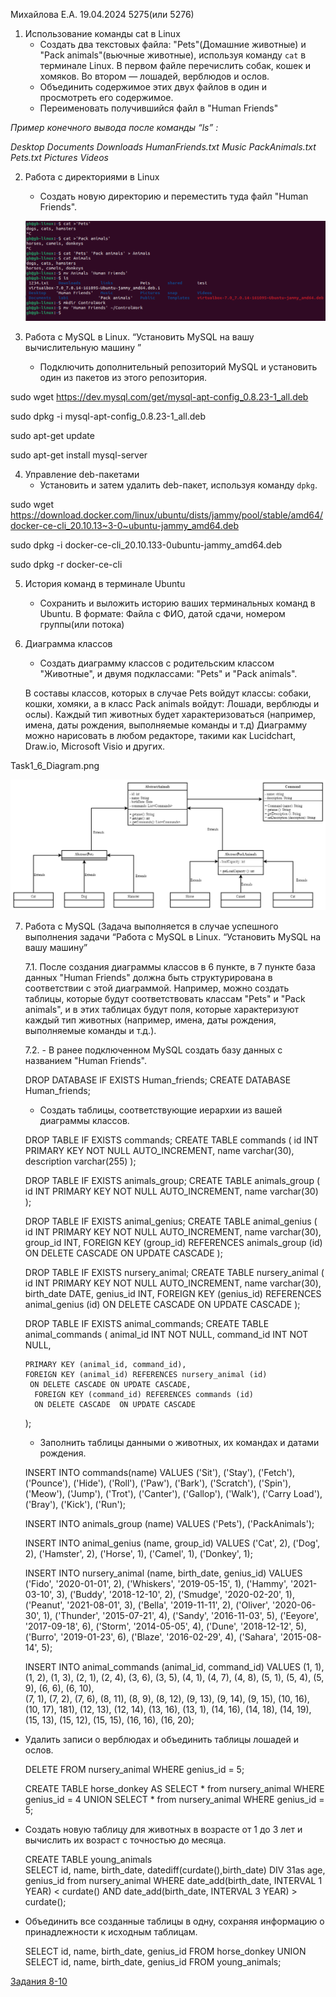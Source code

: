Михайлова Е.А.
19.04.2024
5275(или 5276)

1. Использование команды cat в Linux
   - Создать два текстовых файла: "Pets"(Домашние животные) и "Pack animals"(вьючные животные), используя команду `cat` в терминале Linux. В первом файле перечислить собак, кошек и хомяков. Во втором — лошадей, верблюдов и ослов.
   - Объединить содержимое этих двух файлов в один и просмотреть его содержимое.
   - Переименовать получившийся файл в "Human Friends"

_*Пример конечного вывода после команды “ls” :*_

_Desktop Documents Downloads  HumanFriends.txt  Music  PackAnimals.txt  Pets.txt  Pictures  Videos_

2. Работа с директориями в Linux
   - Создать новую директорию и переместить туда файл "Human Friends".

   ![alt text](image1_2.png)

3. Работа с MySQL в Linux. “Установить MySQL на вашу вычислительную машину ”
   - Подключить дополнительный репозиторий MySQL и установить один из пакетов из этого репозитория.

sudo wget https://dev.mysql.com/get/mysql-apt-config_0.8.23-1_all.deb

sudo dpkg -i mysql-apt-config_0.8.23-1_all.deb

sudo apt-get update

sudo apt-get install mysql-server




4. Управление deb-пакетами
   - Установить и затем удалить deb-пакет, используя команду `dpkg`.

sudo wget https://download.docker.com/linux/ubuntu/dists/jammy/pool/stable/amd64/docker-ce-cli_20.10.13~3-0~ubuntu-jammy_amd64.deb

sudo dpkg -i docker-ce-cli_20.10.133-0ubuntu-jammy_amd64.deb

sudo dpkg -r docker-ce-cli


5. История команд в терминале Ubuntu
   - Сохранить и выложить историю ваших терминальных команд в Ubuntu.
В формате: Файла с ФИО, датой сдачи, номером группы(или потока)

6. Диаграмма классов
   - Создать диаграмму классов с родительским классом "Животные", и двумя подклассами: "Pets" и "Pack animals".

    В составы классов, которых в случае Pets войдут классы: собаки, кошки, хомяки, а в класс Pack animals войдут: Лошади, верблюды и ослы).
Каждый тип животных будет характеризоваться (например, имена, даты рождения, выполняемые команды и т.д)
Диаграмму можно нарисовать в любом редакторе, такими как Lucidchart, Draw.io, Microsoft Visio и других.

Task1_6_Diagram.png

![alt text](<Uml Diagram.png>)

7. Работа с MySQL (Задача выполняется в случае успешного выполнения задачи “Работа с MySQL в Linux. “Установить MySQL на вашу машину”

    7.1. После создания диаграммы классов в 6 пункте, в 7 пункте база данных "Human Friends" должна быть структурирована в соответствии с этой диаграммой. Например, можно создать таблицы, которые будут соответствовать классам "Pets" и "Pack animals", и в этих таблицах будут поля, которые характеризуют каждый тип животных (например, имена, даты рождения, выполняемые команды и т.д.). 

    7.2.   - В ранее подключенном MySQL создать базу данных с названием "Human Friends".

    DROP DATABASE IF EXISTS Human_friends;
    CREATE DATABASE Human_friends;

    - Создать таблицы, соответствующие иерархии из вашей диаграммы классов.

   DROP TABLE IF EXISTS commands;
   CREATE TABLE commands
   (
       id INT PRIMARY KEY NOT NULL AUTO_INCREMENT,
       name varchar(30),
       description varchar(255)
   );

   DROP TABLE IF EXISTS animals_group;
   CREATE TABLE animals_group
   (
       id INT PRIMARY KEY NOT NULL AUTO_INCREMENT,
       name varchar(30)
   );

   DROP TABLE IF EXISTS animal_genius;
   CREATE TABLE animal_genius
   (
       id INT PRIMARY KEY NOT NULL AUTO_INCREMENT,
       name varchar(30),
       group_id INT,
       FOREIGN KEY (group_id) REFERENCES animals_group (id)
       ON DELETE CASCADE ON UPDATE CASCADE
   );

   DROP TABLE IF EXISTS nursery_animal;
   CREATE TABLE nursery_animal
   (
       id INT PRIMARY KEY NOT NULL AUTO_INCREMENT,
       name varchar(30),
       birth_date DATE,
       genius_id INT,
       FOREIGN KEY (genius_id) REFERENCES animal_genius  (id)
       ON DELETE CASCADE ON UPDATE CASCADE
   );

   DROP TABLE IF EXISTS animal_commands;
   CREATE TABLE animal_commands
   (
       animal_id INT NOT NULL,
       command_id INT NOT NULL,

       PRIMARY KEY (animal_id, command_id),
       FOREIGN KEY (animal_id) REFERENCES nursery_animal (id)
        ON DELETE CASCADE ON UPDATE CASCADE,
         FOREIGN KEY (command_id) REFERENCES commands (id)
         ON DELETE CASCADE  ON UPDATE CASCADE
   );

   - Заполнить таблицы данными о животных, их командах и датами рождения.

   INSERT INTO commands(name)
   VALUES
	 ('Sit'),
	 ('Stay'),
	 ('Fetch'),
	 ('Pounce'),
	 ('Hide'),
	 ('Roll'),
	 ('Paw'),
	 ('Bark'),
	 ('Scratch'),
	 ('Spin'),
	 ('Meow'),
	 ('Jump'),
	 ('Trot'),
	 ('Canter'),
	 ('Gallop'),
	 ('Walk'),
	 ('Carry Load'),
	 ('Bray'),
	 ('Kick'),
	 ('Run');

   INSERT INTO animals_group (name)
   VALUES
	 ('Pets'),
	 ('PackAnimals');

   INSERT INTO animal_genius (name, group_id)
   VALUES
	 ('Cat', 2),
	 ('Dog', 2),
	 ('Hamster', 2),
	 ('Horse', 1),
	 ('Camel', 1),
	 ('Donkey', 1);

   INSERT INTO nursery_animal (name, birth_date, genius_id)
   VALUES
	 ('Fido', '2020-01-01', 2),
	 ('Whiskers', '2019-05-15', 1),
	 ('Hammy', '2021-03-10', 3),
	 ('Buddy', '2018-12-10', 2),
	 ('Smudge', '2020-02-20', 1),
	 ('Peanut', '2021-08-01', 3),
	 ('Bella', '2019-11-11', 2),
	 ('Oliver', '2020-06-30', 1),
	 ('Thunder', '2015-07-21', 4),
	 ('Sandy', '2016-11-03', 5),
	 ('Eeyore', '2017-09-18', 6),
	 ('Storm', '2014-05-05', 4),
	 ('Dune', '2018-12-12', 5),
	 ('Burro', '2019-01-23', 6),
	 ('Blaze', '2016-02-29', 4),
	 ('Sahara', '2015-08-14', 5);

   INSERT INTO animal_commands (animal_id, command_id)
   VALUES
	 (1, 1), (1, 2), (1, 3), 
	 (2, 1), (2, 4),
	 (3, 6), (3, 5), 
	 (4, 1), (4, 7), (4, 8), 
	 (5, 1), (5, 4), (5, 9), 
	 (6, 6), (6, 10),  
	 (7, 1), (7, 2), (7, 6), 
	 (8, 11), (8, 9), (8, 12), 
	 (9, 13), (9, 14), (9, 15), 
	 (10, 16), (10, 17), 181), 
	 (12, 13), (12, 14), 
	 (13, 16), (13, 1), 
	 (14, 16), (14, 18), (14, 19), 
	 (15, 13), (15, 12), (15, 15), 
	 (16, 16), (16, 20);

- Удалить записи о верблюдах и объединить таблицы лошадей и ослов.

   DELETE FROM nursery_animal WHERE genius_id = 5;

   CREATE TABLE horse_donkey AS
   SELECT * from nursery_animal WHERE genius_id = 4
   UNION
   SELECT * from nursery_animal WHERE genius_id = 5;

- Создать новую таблицу для животных в возрасте от 1 до 3 лет и вычислить их возраст с точностью до месяца.

   CREATE TABLE young_animals  
   SELECT id, name, birth_date, 
   datediff(curdate(),birth_date)  DIV 31as age, genius_id from nursery_animal 
   WHERE date_add(birth_date, INTERVAL 1 YEAR) < curdate() 
   AND date_add(birth_date, INTERVAL 3 YEAR) > curdate();

- Объединить все созданные таблицы в одну, сохраняя информацию о принадлежности к исходным таблицам.

   SELECT id, name, birth_date, genius_id FROM horse_donkey
   UNION
   SELECT id, name, birth_date, genius_id FROM young_animals;

[Задания 8-10](https://github.com/MihaylovaEA/Final_control_work/tree/main/src)
